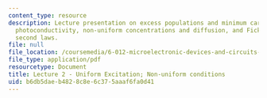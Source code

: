 ```yaml
---
content_type: resource
description: Lecture presentation on excess populations and minimum carrier lifetime,
  photoconductivity, non-uniform concentrations and diffusion, and Fick's first and
  second laws.
file: null
file_location: /coursemedia/6-012-microelectronic-devices-and-circuits-fall-2009/b6db5daeb4828c8e6c375aaaf6fa0d41_MIT6_012F09_lec02.pdf
file_type: application/pdf
resourcetype: Document
title: Lecture 2 - Uniform Excitation; Non-uniform conditions
uid: b6db5dae-b482-8c8e-6c37-5aaaf6fa0d41
---
```

